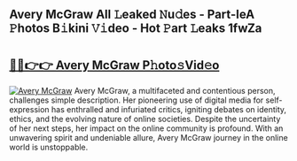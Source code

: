 ## Avery McGraw All 𝙻eaked 𝙽u𝚍es - Part-IeA 𝙿hotos B𝚒kini 𝚅𝚒deo - Hot 𝙿art 𝙻eaks 1fwZa

# <h2><a href="http://ld0ikh.urlbe.top/?page=Avery+McGraw">🔗🔗👉👉 Avery McGraw P𝚑oto𝚜Vid𝚎o</a></h2>

[![Avery McGraw](https://i.imgur.com/eBuTRDB.gif)](http://ld0ikh.urlbe.top/?page=Avery+McGraw)
Avery McGraw, a multifaceted and contentious person, challenges simple description. Her pioneering use of digital media for self-expression has enthralled and infuriated critics, igniting debates on identity, ethics, and the evolving nature of online societies. Despite the uncertainty of her next steps, her impact on the online community is profound. With an unwavering spirit and undeniable allure, Avery McGraw journey in the online world is unstoppable.

